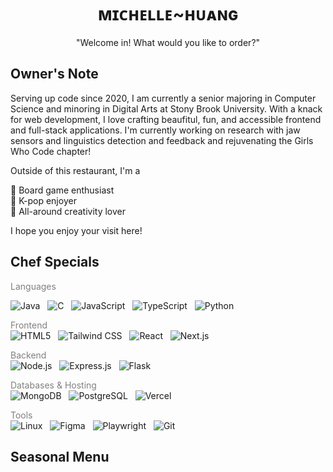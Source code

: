 <h1 align="center">ᴍɪᴄʜᴇʟʟᴇ~ʜᴜᴀɴɢ</h1>

<p align="center">"Welcome in! What would you like to order?"</p>

<h2>Owner's Note</h2>
<p>
  Serving up code since 2020, I am currently a senior majoring in Computer Science and minoring in Digital Arts at Stony Brook University. 
  With a knack for web development, I love crafting beaufitul, fun, and accessible frontend and full-stack applications.
  I'm currently working on research with jaw sensors and linguistics detection and feedback and rejuvenating the Girls Who Code chapter!
</p>
<p>
  Outside of this restaurant, I'm a
</p>
<p>
  🎲 Board game enthusiast <br>
  🎵 K-pop enjoyer <br>
  🎨 All-around creativity lover
</p>
<p>I hope you enjoy your visit here!</p>

<h2>Chef Specials</h2>

<span style="color:gray">Languages</span>  

![Java](https://img.shields.io/badge/Java-ED8B00?style=for-the-badge&logo=openjdk&logoColor=white) &nbsp;
![C](https://img.shields.io/badge/C-00599C?style=for-the-badge&logo=c&logoColor=white) &nbsp;
![JavaScript](https://img.shields.io/badge/JavaScript-F7DF1E?style=for-the-badge&logo=javascript&logoColor=black) &nbsp;
![TypeScript](https://img.shields.io/badge/TypeScript-3178C6?style=for-the-badge&logo=typescript&logoColor=white) &nbsp;
![Python](https://img.shields.io/badge/Python-3776AB?style=for-the-badge&logo=python&logoColor=white)  

<span style="color:gray">Frontend</span>  
![HTML5](https://img.shields.io/badge/HTML5-E34F26?style=for-the-badge&logo=html5&logoColor=white) &nbsp;
![Tailwind CSS](https://img.shields.io/badge/Tailwind_CSS-06B6D4?style=for-the-badge&logo=tailwindcss&logoColor=white) &nbsp;
![React](https://img.shields.io/badge/React-20232a?style=for-the-badge&logo=react&logoColor=61DAFB) &nbsp;
![Next.js](https://img.shields.io/badge/Next.js-000000?style=for-the-badge&logo=next.js&logoColor=white)  

<span style="color:gray">Backend</span>  
![Node.js](https://img.shields.io/badge/Node.js-339933?style=for-the-badge&logo=node.js&logoColor=white) &nbsp;
![Express.js](https://img.shields.io/badge/Express.js-000000?style=for-the-badge&logo=express&logoColor=white) &nbsp;
![Flask](https://img.shields.io/badge/Flask-000000?style=for-the-badge&logo=flask&logoColor=white)  

<span style="color:gray">Databases & Hosting</span>  
![MongoDB](https://img.shields.io/badge/MongoDB-47A248?style=for-the-badge&logo=mongodb&logoColor=white) &nbsp;
![PostgreSQL](https://img.shields.io/badge/PostgreSQL-4169E1?style=for-the-badge&logo=postgresql&logoColor=white) &nbsp;
![Vercel](https://img.shields.io/badge/Vercel-000000?style=for-the-badge&logo=vercel&logoColor=white)  

<span style="color:gray">Tools</span>  
![Linux](https://img.shields.io/badge/Linux-FCC624?style=for-the-badge&logo=linux&logoColor=black) &nbsp;
![Figma](https://img.shields.io/badge/Figma-F24E1E?style=for-the-badge&logo=figma&logoColor=white) &nbsp;
![Playwright](https://img.shields.io/badge/Playwright-2EAD33?style=for-the-badge&logo=playwright&logoColor=white) &nbsp;
![Git](https://img.shields.io/badge/Git-F05032?style=for-the-badge&logo=git&logoColor=white)  


<h2>Seasonal Menu</h2>


<!--
**04mHuang/04mhuang** is a ✨ _special_ ✨ repository because its `README.md` (this file) appears on your GitHub profile.

Here are some ideas to get you started:

- 🔭 I’m currently working on ...
- 🌱 I’m currently learning ...
- 👯 I’m looking to collaborate on ...
- 🤔 I’m looking for help with ...
- 💬 Ask me about ...
- 📫 How to reach me: ...
- 😄 Pronouns: ...
- ⚡ Fun fact: ...
-->
